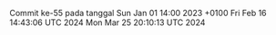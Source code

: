 Commit ke-55 pada tanggal Sun Jan 01 14:00 2023 +0100
Fri Feb 16 14:43:06 UTC 2024
Mon Mar 25 20:10:13 UTC 2024
